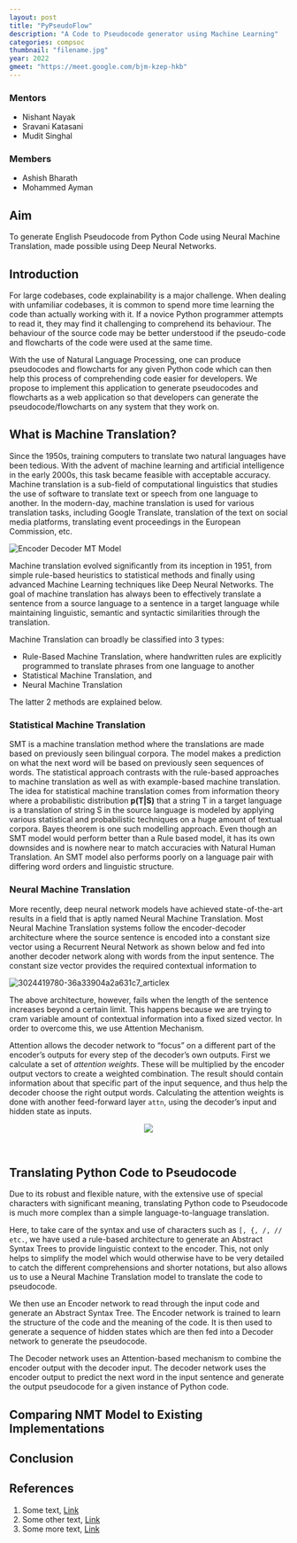 ```yaml
---
layout: post
title: "PyPseudoFlow"
description: "A Code to Pseudocode generator using Machine Learning"
categories: compsoc
thumbnail: "filename.jpg"
year: 2022
gmeet: "https://meet.google.com/bjm-kzep-hkb"
---
```


### Mentors

- Nishant Nayak
- Sravani Katasani
- Mudit Singhal

### Members

- Ashish Bharath
- Mohammed Ayman

## Aim

To generate English Pseudocode from Python Code using Neural Machine Translation, made possible using Deep Neural Networks.

## Introduction

For large codebases, code explainability is a major challenge. When dealing with unfamiliar codebases, it is common to spend more time learning the code than actually working with it. If a novice Python programmer attempts to read it, they may find it challenging to comprehend its behaviour. The behaviour of the source code may be better understood if the pseudo-code and flowcharts of the code were used at the same time.

With the use of Natural Language Processing, one can produce pseudocodes and flowcharts for any given Python code which can then help this process of comprehending code easier for developers. We propose to implement this application to generate pseudocodes and flowcharts as a web application so that developers can generate the pseudocode/flowcharts on any system that they work on.

## What is Machine Translation?

Since the 1950s, training computers to translate two natural languages have been tedious. With the advent of machine learning and artificial intelligence in the early 2000s, this task became feasible with acceptable accuracy. Machine translation is a sub-field of computational linguistics that studies the use of software to translate text or speech from one language to another. In the modern-day, machine translation is used for various translation tasks, including Google Translate, translation of the text on social media platforms, translating event proceedings in the European Commission, etc.

![Encoder Decoder MT Model](/virtual-expo/assets/img/compsoc/mt-encoder-decoder.png)

Machine translation evolved significantly from its inception in 1951, from simple rule-based heuristics to statistical methods and finally using advanced Machine Learning techniques like Deep Neural Networks. The goal of machine translation has always been to effectively translate a sentence from a source language to a sentence in a target language while maintaining linguistic, semantic and syntactic similarities through the translation.

Machine Translation can broadly be classified into 3 types:

- Rule-Based Machine Translation, where handwritten rules are explicitly programmed to translate phrases from one language to another
- Statistical Machine Translation, and
- Neural Machine Translation

The latter 2 methods are explained below.

### Statistical Machine Translation

SMT is a machine translation method where the translations are made based on previously seen bilingual corpora. The model makes a prediction on what the next word will be based on previously seen sequences of words.
The statistical approach contrasts with the rule-based approaches to machine translation as well as with example-based machine translation. The idea for statistical machine translation comes from information theory where a probabilistic distribution <strong>p(T|S)</strong> that a string T in a target language is a translation of string S in the source language is modeled by applying various statistical and probabilistic techniques on a huge amount of textual corpora. Bayes theorem is one such modelling approach. Even though an SMT model would perform better than a Rule based model, it has its own downsides and is nowhere near to match accuracies with Natural Human Translation. An SMT model also performs poorly on a language pair with differing word orders and linguistic structure. 

### Neural Machine Translation

More recently, deep neural network models have achieved state-of-the-art results in a field that is aptly named Neural Machine Translation. Most Neural Machine Translation systems follow the encoder-decoder architecture where the source sentence is encoded into a constant size vector using a Recurrent Neural Network as shown below and fed into another decoder network along with words from the input sentence. The constant size vector provides the required contextual information to 

![3024419780-36a33904a2a631c7_articlex](https://user-images.githubusercontent.com/76606666/162216719-498084cf-d0cb-4494-ab35-1778dd22160e.png)

The above architecture, however, fails when the length of the sentence increases beyond a certain limit. This happens because we are trying to cram variable amount of contextual information into a fixed sized vector. In order to overcome this, we use Attention Mechanism.  

Attention allows the decoder network to “focus” on a different part of the encoder’s outputs for every step of the decoder’s own outputs. First we calculate a set of _attention weights_. These will be multiplied by the encoder output vectors to create a weighted combination. The result should contain information about that specific part of the input sequence, and thus help the decoder choose the right output words. Calculating the attention weights is done with another feed-forward layer `attn`, using the decoder’s input and hidden state as inputs. 

<p align="center">
  <img src="https://user-images.githubusercontent.com/76606666/162220562-9aa1db1f-6c9a-4c59-9300-b36c1974c2a0.png">
</p>

<br>

## Translating Python Code to Pseudocode
Due to its robust and flexible nature, with the extensive use of special characters with significant meaning, translating Python code to Pseudocode is much more complex than a simple language-to-language translation.

Here, to take care of the syntax and use of characters such as `[, {, /, // etc.`, we have used a rule-based architecture to generate an Abstract Syntax Trees to provide linguistic context to the encoder. This, not only helps to simplify the model which would otherwise have to be very detailed to catch the different comprehensions and shorter notations, but also allows us to use a Neural Machine Translation model to translate the code to pseudocode.

We then use an Encoder network to read through the input code and generate an Abstract Syntax Tree. The Encoder network is trained to learn the structure of the code and the meaning of the code. It is then used to generate a sequence of hidden states which are then fed into a Decoder network to generate the pseudocode.

The Decoder network uses an Attention-based mechanism to combine the encoder output with the decoder input. The decoder network uses the encoder output to predict the next word in the input sentence and generate the output pseudocode for a given instance of Python code.

## Comparing NMT Model to Existing Implementations

## Conclusion

## References

1. Some text, [Link](https://ieee.nitk.ac.in)
2. Some other text, [Link](https://ieee.nitk.ac.in)
3. Some more text, [Link](https://ieee.nitk.ac.in)

